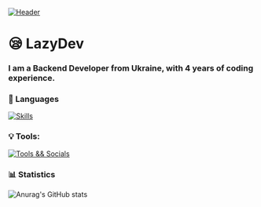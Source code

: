 [![Header](https://i.postimg.cc/s259SrTx/lazydevbanner.png)](https://devbutlazy.vn.ua/)

# 😪 LazyDev
### I am a Backend Developer from Ukraine, with 4 years of coding experience.
<!-- YOUTUBE:END -->

### 🔧 Languages
[![Skills](https://skillicons.dev/icons?i=python,cpp,html,css)](https://skillicons.dev)
### 💡 Tools:
[![Tools && Socials](https://skillicons.dev/icons?i=git,cmake,discord,vscode,visualstudio)](https://skillicons.dev)

### 📊 Statistics
![Anurag's GitHub stats](https://github-readme-stats.vercel.app/api?username=octo8eight&show_icons=true&theme=dark)
